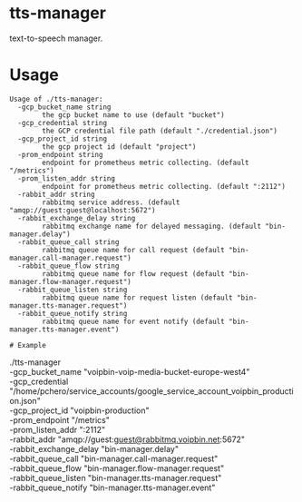 # tts-manager

text-to-speech manager.

# Usage
```
Usage of ./tts-manager:
  -gcp_bucket_name string
        the gcp bucket name to use (default "bucket")
  -gcp_credential string
        the GCP credential file path (default "./credential.json")
  -gcp_project_id string
        the gcp project id (default "project")
  -prom_endpoint string
        endpoint for prometheus metric collecting. (default "/metrics")
  -prom_listen_addr string
        endpoint for prometheus metric collecting. (default ":2112")
  -rabbit_addr string
        rabbitmq service address. (default "amqp://guest:guest@localhost:5672")
  -rabbit_exchange_delay string
        rabbitmq exchange name for delayed messaging. (default "bin-manager.delay")
  -rabbit_queue_call string
        rabbitmq queue name for call request (default "bin-manager.call-manager.request")
  -rabbit_queue_flow string
        rabbitmq queue name for flow request (default "bin-manager.flow-manager.request")
  -rabbit_queue_listen string
        rabbitmq queue name for request listen (default "bin-manager.tts-manager.request")
  -rabbit_queue_notify string
        rabbitmq queue name for event notify (default "bin-manager.tts-manager.event")

# Example
```
./tts-manager \
	-gcp_bucket_name "voipbin-voip-media-bucket-europe-west4" \
	-gcp_credential "/home/pchero/service_accounts/google_service_account_voipbin_production.json" \
	-gcp_project_id "voipbin-production" \
	-prom_endpoint "/metrics" \
	-prom_listen_addr ":2112" \
	-rabbit_addr "amqp://guest:guest@rabbitmq.voipbin.net:5672" \
	-rabbit_exchange_delay "bin-manager.delay" \
	-rabbit_queue_call "bin-manager.call-manager.request" \
	-rabbit_queue_flow "bin-manager.flow-manager.request" \
	-rabbit_queue_listen "bin-manager.tts-manager.request" \
	-rabbit_queue_notify "bin-manager.tts-manager.event"
```
